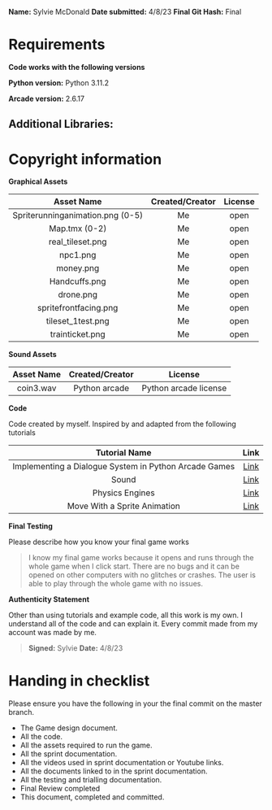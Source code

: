 **Name:**    Sylvie McDonald
**Date submitted:**     4/8/23
**Final Git Hash:** Final 

# Requirements
**Code works with the following versions**

**Python version:**  Python 3.11.2

**Arcade version:** 2.6.17

**Additional Libraries:**
-


# Copyright information

**Graphical Assets**

|          **Asset Name**          | **Created/Creator** | **License** |
|:--------------------------------:|:-------------------:|:-----------:|
| Spriterunninganimation.png (0-5) |         Me          |    open     |
|          Map.tmx (0-2)           |         Me          |    open     |
|         real_tileset.png         |         Me          |    open     |
|             npc1.png             |         Me          |    open     |
|            money.png             |         Me          |    open     |
|          Handcuffs.png           |         Me          |    open     |
|            drone.png             |         Me          |    open     |
|      spritefrontfacing.png       |         Me          |    open     |
|        tileset_1test.png         |         Me          |    open     |
|         trainticket.png          |         Me          |    open     |



**Sound Assets**

| **Asset Name** | **Created/Creator** | **License** |
|:--------------:|:-------------------:|:-----------:|
|   coin3.wav    |    Python arcade    |  Python arcade license  |



**Code**

Code created by myself. Inspired by and adapted from the following tutorials

| **Tutorial Name** |                                              **Link**                                               |
|:-----------------:|:---------------------------------------------------------------------------------------------------:|
| Implementing a Dialogue System in Python Arcade Games  |           [Link](https://www.makeuseof.com/python-arcade-dialogue-system-how-implement/)            |
| Sound | [Link](https://api.arcade.academy/en/latest/api/sound.html)  |
| Physics Engines  | [Link](https://api.arcade.academy/en/latest/api/physics_engines.html) |
| Move With a Sprite Animation| [Link](https://api.arcade.academy/en/stable/examples/sprite_move_animation.html) |


**Final Testing**

Please describe how you know your final game works

> I know my final game works because it opens and runs through the whole game when I click start. There are no bugs and it can be opened on other computers with no glitches or crashes. The user is able to play through the whole game with no issues.

**Authenticity Statement**

Other than using tutorials and example code, all this work is my own. I understand all of the code and can explain it. Every commit made from my account was made by me. 

> **Signed:**   Sylvie
> **Date:**  4/8/23
  

# Handing in checklist

Please ensure you have the following in your the final commit on the master branch.
- The Game design document.
- All the code.
- All the assets required to run the game.
- All the sprint documentation.
- All the videos used in sprint documentation or Youtube links.
- All the documents linked to in the sprint documentation.
- All the testing and trialling documentation.
- Final Review completed
- This document, completed and committed.